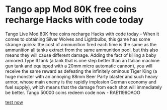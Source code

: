 # Tango app Mod 80K free coins recharge Hacks with code today

Tango Live Mod 80K free coins recharge Hacks with code today - When it comes to obtaining Silver Wolves and Lightbulbs, this game has some strange quirks: the cost of ammunition fired each time is the same as the ammunition all tanks extract from the same ammunition pool, but this also means they will cause different damage. Adding the fact of killing a baby armored Type II tank (a tank that is one step better than an Italian machine gun tank and equipped with a 20mm micro automatic cannon), you will receive the same reward as defeating the infinitely ominous Tiger King (a huge monster with an annoying 88mm Beer Party blaster and such heavy armor, whose main enemy is the rapidly implosion German economy and fuel supply), which means that the damage from each shot will immediately be better. Tango 50000 coins redeem code now - RAE1199OAOO

[test now](https://solsea.io/a/670e10282d6afdf3d8f01dd6/about/)

